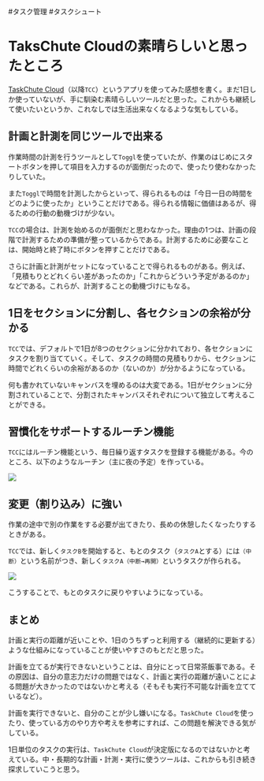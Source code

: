 #タスク管理  #タスクシュート
# TaksChute Cloudの素晴らしいと思ったところ

[TaskChute Cloud](https://taskchute.cloud/)（以降`TCC`）というアプリを使ってみた感想を書く。まだ1日しか使っていないが、手に馴染む素晴らしいツールだと思った。これからも継続して使いたいというか、これなしでは生活出来なくなるような気もしている。

## 計画と計測を同じツールで出来る

作業時間の計測を行うツールとして`Toggl`を使っていたが、作業のはじめにスタートボタンを押して項目を入力するのが面倒だったので、使ったり使わなかったりしていた。

また`Toggl`で時間を計測したからといって、得られるものは「今日一日の時間をどのように使ったか」ということだけである。得られる情報に価値はあるが、得るための行動の動機づけが少ない。

`TCC`の場合は、計測を始めるのが面倒だと思わなかった。理由の1つは、計画の段階で計測するための準備が整っているからである。計測するために必要なことは、開始時と終了時にボタンを押すことだけである。

さらに計画と計測がセットになっていることで得られるものがある。例えば、「見積もりとどれくらい差があったのか」「これからどういう予定があるのか」などである。これらが、計測することの動機づけにもなる。

## 1日をセクションに分割し、各セクションの余裕が分かる

`TCC`では、デフォルトで1日が8つのセクションに分かれており、各セクションにタスクを割り当てていく。そして、タスクの時間の見積もりから、セクションに時間でどれくらいの余裕があるのか（ないのか）が分かるようになっている。

何も書かれていないキャンバスを埋めるのは大変である。1日がセクションに分割されていることで、分割されたキャンバスそれぞれについて独立して考えることができる。

## 習慣化をサポートするルーチン機能

`TCC`にはルーチン機能という、毎日繰り返すタスクを登録する機能がある。今のところ、以下のようなルーチン（主に夜の予定）を作っている。

![](https://i.gyazo.com/ac660eae94bfa7ce6acda1707a343e1d.png)

## 変更（割り込み）に強い

作業の途中で別の作業をする必要が出てきたり、長めの休憩したくなったりするときがある。

`TCC`では、新しく`タスクB`を開始すると、もとのタスク（`タスクA`とする）には`（中断）`という名前がつき、新しく`タスクA（中断→再開）`というタスクが作られる。

![](https://i.gyazo.com/2a6be07b0742c9d4e3a44b1eee728be5.png)

こうすることで、もとのタスクに戻りやすいようになっている。

## まとめ

計画と実行の距離が近いことや、1日のうちずっと利用する（継続的に更新する）ような仕組みになっていることが使いやすさのもとだと思った。

計画を立てるが実行できないということは、自分にとって日常茶飯事である。その原因は、自分の意志力だけの問題ではなく、計画と実行の距離が遠いことによる問題が大きかったのではないかと考える（そもそも実行不可能な計画を立てているなど）。

計画を実行できないと、自分のことが少し嫌いになる。`TaskChute Cloud`を使ったり、使っている方のやり方や考えを参考にすれば、この問題を解決できる気がしている。

1日単位のタスクの実行は、`TaskChute Cloud`が決定版になるのではないかと考えている。中・長期的な計画・計測・実行に使うツールは、これからも引き続き探求していこうと思う。